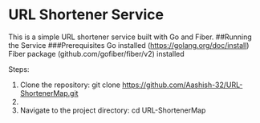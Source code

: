 # URL Shortener Service
This is a simple URL shortener service built with Go and Fiber.
##Running the Service
###Prerequisites
Go installed (https://golang.org/doc/install)
Fiber package (github.com/gofiber/fiber/v2) installed

Steps:
1. Clone the repository:
 git clone https://github.com/Aashish-32/URL-ShortenerMap.git
2.
3. Navigate to the project directory:
cd URL-ShortenerMap

